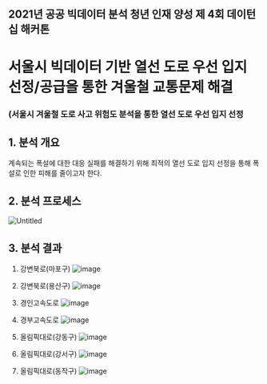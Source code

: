 ## 2021년 공공 빅데이터 분석 청년 인재 양성 제 4회 데이턴십 해커톤

# 서울시 빅데이터 기반 열선 도로 우선 입지 선정/공급을 통한 겨울철 교통문제 해결
### (서울시 겨울철 도로 사고 위험도 분석을 통한 열선 도로 우선 입지 선정

## 1. 분석 개요

계속되는 폭설에 대한 대응 실패를 해결하기 위해 최적의 열선 도로 입지 선정을 통해 폭설로 인한 피해를 줄이고자 한다.


## 2. 분석 프로세스

![Untitled](https://user-images.githubusercontent.com/54710010/132083225-de92b6b5-b6b1-44bf-9053-8388257e3c27.png)

## 3. 분석 결과

1. 강변북로(마포구)
![image](https://user-images.githubusercontent.com/54710010/132083381-7ab6e095-66e9-46a2-895c-356ebcbfbc80.png)

2. 강변북로(용산구)
![image](https://user-images.githubusercontent.com/54710010/132083398-72a2dc21-378a-41a7-8661-c97ad71acc4c.png)

3. 경인고속도로
![image](https://user-images.githubusercontent.com/54710010/132083418-716cefe1-bfe3-44c3-b866-9e6475757914.png)
4. 경부고속도로
![image](https://user-images.githubusercontent.com/54710010/132083502-9606ce6b-bf22-4251-ac51-061d78b1c49f.png)

5. 올림픽대로(강동구)
![image](https://user-images.githubusercontent.com/54710010/132083433-35ec2d93-cbbb-4557-b4cb-0bb45a66506d.png)
6. 올림픽대로(강서구)
![image](https://user-images.githubusercontent.com/54710010/132083453-57b82e4f-05b6-49bb-9ddb-341dd206d982.png)
7. 올림픽대로(동작구)
![image](https://user-images.githubusercontent.com/54710010/132083478-28b24aee-aaa9-434d-96d4-8c5800b3f12a.png)
